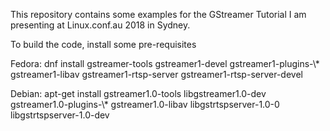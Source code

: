 This repository contains some examples for the GStreamer Tutorial
I am presenting at Linux.conf.au 2018 in Sydney.

To build the code, install some pre-requisites

Fedora:
  dnf install gstreamer-tools gstreamer1-devel gstreamer1-plugins-\\* gstreamer1-libav gstreamer1-rtsp-server gstreamer1-rtsp-server-devel

Debian:
  apt-get install gstreamer1.0-tools libgstreamer1.0-dev gstreamer1.0-plugins-\\* gstreamer1.0-libav libgstrtspserver-1.0-0 libgstrtspserver-1.0-dev
